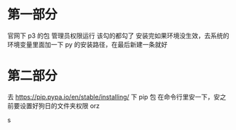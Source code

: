 # 第一部分
官网下 p3 的包
管理员权限运行
该勾的都勾了
安装完如果环境没生效，去系统的环境变量里面加一下 py 的安装路径，在最后新建一条就好
# 第二部分
去 https://pip.pypa.io/en/stable/installing/ 下 pip 包
在命令行里安一下，安之前要设置好狗日的文件夹权限 orz

s

